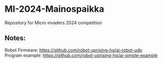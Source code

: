 # MI-2024-Mainospaikka
Repository for Micro invaders 2024 competition


## Notes:
Robot Firmware: https://github.com/robot-uprising-hq/ai-robot-udp  
Program example: https://github.com/robot-uprising-hq/ai-simple-example
